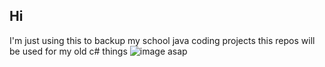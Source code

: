 ## Hi

I'm just using this to backup my school java coding projects
this repos will be used for my old c# things
![image](https://github.com/user-attachments/assets/da9706bd-3f43-4665-af0c-1fea6cf9ccb4)
asap
